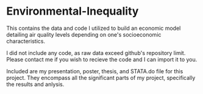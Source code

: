 # Environmental-Inequality
This contains the data and code I utilized to build an economic model detailing air quality levels depending on one's socioeconomic characteristics. 

I did not include any code, as raw data exceed github's repository limit. Please contact me if you wish to recieve the code and I can import it to you. 

Included are my presentation, poster, thesis, and STATA.do file for this project. They encompass all the significant parts of my project, specifically the results and anlysis. 

